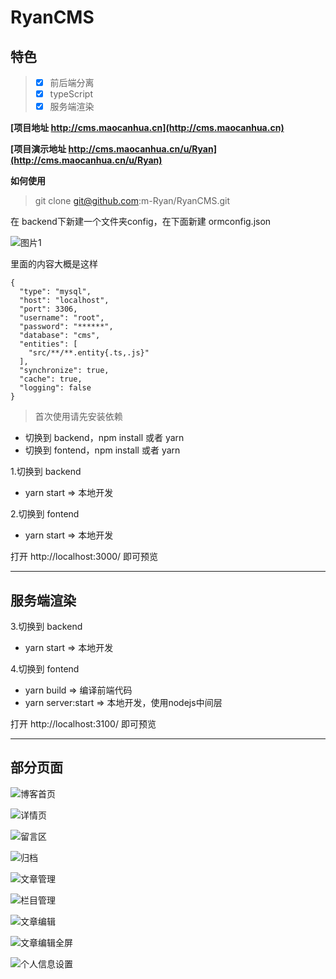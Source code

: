 # RyanCMS 

## 特色
> * [x] 前后端分离
> * [x] typeScript
> * [x] 服务端渲染

**[项目地址 http://cms.maocanhua.cn](http://cms.maocanhua.cn)** 

**[项目演示地址 http://cms.maocanhua.cn/u/Ryan](http://cms.maocanhua.cn/u/Ryan)**

**如何使用** 

> git clone git@github.com:m-Ryan/RyanCMS.git

在 backend下新建一个文件夹config，在下面新建 ormconfig.json

![图片1](http://assets.maocanhua.cn/FtJVhfhzvMiGuIHuIKqIN3QtvfO3) 

里面的内容大概是这样
```
{
  "type": "mysql",
  "host": "localhost",
  "port": 3306,
  "username": "root",
  "password": "******",
  "database": "cms",
  "entities": [
    "src/**/**.entity{.ts,.js}"
  ],
  "synchronize": true,
  "cache": true,
  "logging": false
}
```
> 首次使用请先安装依赖
- 切换到 backend，npm install 或者 yarn
- 切换到 fontend，npm install 或者 yarn

1.切换到 backend
  - yarn start => 本地开发

2.切换到 fontend
  - yarn start => 本地开发

打开 http://localhost:3000/ 即可预览

---

## 服务端渲染

3.切换到 backend
  - yarn start => 本地开发

4.切换到 fontend
  - yarn build => 编译前端代码
  - yarn server:start => 本地开发，使用nodejs中间层

打开 http://localhost:3100/ 即可预览

--- 

## 部分页面 
![博客首页](http://assets.maocanhua.cn/FqmWmTvur0mTxa000AIAWxkycZTI)

![详情页](http://assets.maocanhua.cn/FlvtGEyl3Zf96yciMPfD-JfpHqsA) 

![留言区](http://assets.maocanhua.cn/Fmd9twKGnDdx_if1xp8CReEjc3ZJ) 

![归档](http://assets.maocanhua.cn/FnbQyUiK8BbtMocOhiJDQ4qnmdaj) 

![文章管理](http://assets.maocanhua.cn/FoxpVX3brem5H01CGsXJB4mkqVaM) 

![栏目管理](http://assets.maocanhua.cn/FrJgYl-vgD_419DDr4oUUHfzi75m) 

![文章编辑](http://assets.maocanhua.cn/FmfEGrUJNw_-tEJpX9bzx1pnElCZ) 

![文章编辑全屏](http://assets.maocanhua.cn/FvvPYQ692UwIk5qgkpb_mw1A6YGF) 

![个人信息设置](http://assets.maocanhua.cn/Fm8dIQh7Oquh3IzFkeOipPi_eveH) 
